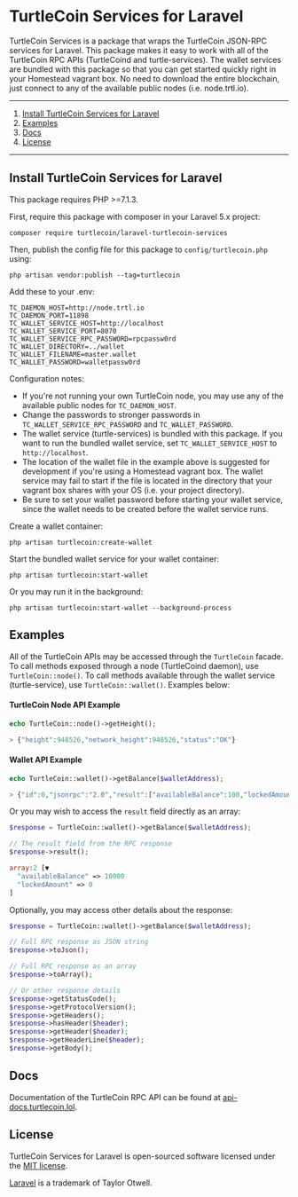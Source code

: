 # TurtleCoin Services for Laravel

TurtleCoin Services is a package that wraps the TurtleCoin JSON-RPC services for Laravel. This package makes it
easy to work with all of the TurtleCoin RPC APIs (TurtleCoind and turtle-services). The wallet services are bundled 
with this package so that you can get started quickly right in your Homestead vagrant box. No need to download the 
entire blockchain, just connect to any of the available public nodes (i.e. node.trtl.io).

---

1) [Install TurtleCoin Services for Laravel](#install-turtlecoin-services-for-laravel)
1) [Examples](#examples)
1) [Docs](#docs)
1) [License](#license)

---

## Install TurtleCoin Services for Laravel

This package requires PHP >=7.1.3.

First, require this package with composer in your Laravel 5.x project:
```
composer require turtlecoin/laravel-turtlecoin-services
```

Then, publish the config file for this package to `config/turtlecoin.php` using:
```
php artisan vendor:publish --tag=turtlecoin
```

Add these to your .env:
```
TC_DAEMON_HOST=http://node.trtl.io
TC_DAEMON_PORT=11898
TC_WALLET_SERVICE_HOST=http://localhost
TC_WALLET_SERVICE_PORT=8070
TC_WALLET_SERVICE_RPC_PASSWORD=rpcpassw0rd
TC_WALLET_DIRECTORY=../wallet
TC_WALLET_FILENAME=master.wallet
TC_WALLET_PASSWORD=walletpassw0rd
```

Configuration notes:
* If you're not running your own TurtleCoin node, you may use any of the available public nodes for `TC_DAEMON_HOST`.
* Change the passwords to stronger passwords in `TC_WALLET_SERVICE_RPC_PASSWORD` and `TC_WALLET_PASSWORD`.
* The wallet service (turtle-services) is bundled with this package. If you want to run the bundled wallet service, set `TC_WALLET_SERVICE_HOST` to `http://localhost`.
* The location of the wallet file in the example above is suggested for development if you're using a Homestead vagrant box. The wallet service may fail to start if the file is located in the directory that your vagrant box shares with your OS (i.e. your project directory).
* Be sure to set your wallet password before starting your wallet service, since the wallet needs to be created before the wallet service runs.

Create a wallet container:
```
php artisan turtlecoin:create-wallet
```

Start the bundled wallet service for your wallet container:
```
php artisan turtlecoin:start-wallet
```

Or you may run it in the background:
```
php artisan turtlecoin:start-wallet --background-process
```

## Examples

All of the TurtleCoin APIs may be accessed through the `TurtleCoin` facade. To call methods exposed through a node 
(TurtleCoind daemon), use `TurtleCoin::node()`. To call methods available through the wallet service (turtle-service),
use `TurtleCoin::wallet()`. Examples below:

#### TurtleCoin Node API Example
```php
echo TurtleCoin::node()->getHeight();

> {"height":948526,"network_height":948526,"status":"OK"}
``` 

#### Wallet API Example
```php
echo TurtleCoin::wallet()->getBalance($walletAddress);

> {"id":0,"jsonrpc":"2.0","result":["availableBalance":100,"lockedAmount":50]}
``` 

Or you may wish to access the `result` field directly as an array:

```php
$response = TurtleCoin::wallet()->getBalance($walletAddress);

// The result field from the RPC response
$response->result();

array:2 [▼
  "availableBalance" => 10000
  "lockedAmount" => 0
]
```

Optionally, you may access other details about the response:

```php
$response = TurtleCoin::wallet()->getBalance($walletAddress);

// Full RPC response as JSON string
$response->toJson();

// Full RPC response as an array
$response->toArray();

// Or other response details
$response->getStatusCode();
$response->getProtocolVersion();
$response->getHeaders();
$response->hasHeader($header);
$response->getHeader($header);
$response->getHeaderLine($header);
$response->getBody();
``` 

## Docs

Documentation of the TurtleCoin RPC API can be found at [api-docs.turtlecoin.lol](https://api-docs.turtlecoin.lol).

## License

TurtleCoin Services for Laravel is open-sourced software licensed under the [MIT license](http://opensource.org/licenses/MIT).

[Laravel](http://laravel.com) is a trademark of Taylor Otwell.

